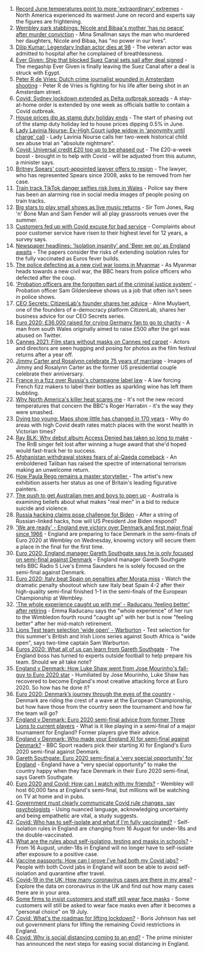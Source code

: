 1. [Record June temperatures point to more 'extraordinary' extremes](https://www.bbc.co.uk/news/science-environment-57742482) - North America experienced its warmest June on record and experts say the figures are frightening.
2. [Wembley park stabbings: Nicole and Bibaa's mother 'has no peace' after murder conviction](https://www.bbc.co.uk/news/uk-57688736) - Mina Smallman says the man who murdered her daughters, Nicole and Bibaa, has "no power in our lives".
3. [Dilip Kumar: Legendary Indian actor dies at 98](https://www.bbc.co.uk/news/world-asia-india-57383702) - The veteran actor was admitted to hospital after he complained of breathlessness.
4. [Ever Given: Ship that blocked Suez Canal sets sail after deal signed](https://www.bbc.co.uk/news/world-middle-east-57746424) - The megaship Ever Given is finally leaving the Suez Canal after a deal is struck with Egypt.
5. [Peter R de Vries: Dutch crime journalist wounded in Amsterdam shooting](https://www.bbc.co.uk/news/world-europe-57743233) - Peter R de Vries is fighting for his life after being shot in an Amsterdam street.
6. [Covid: Sydney lockdown extended as Delta outbreak spreads](https://www.bbc.co.uk/news/world-australia-57744902) - A stay-at-home order is extended by one week as officials battle to contain a Covid outbreak.
7. [House prices dip as stamp duty holiday ends](https://www.bbc.co.uk/news/business-57746662) - The start of phasing out of the stamp duty holiday led to house prices dipping 0.5% in June.
8. [Lady Lavinia Nourse: Ex-High Court judge widow in 'anonymity until charge' call](https://www.bbc.co.uk/news/uk-england-suffolk-57747099) - Lady Lavinia Nourse calls her two-week historical child sex abuse trial an "absolute nightmare".
9. [Covid: Universal credit £20 top up to be phased out](https://www.bbc.co.uk/news/uk-politics-57748815) - The £20-a-week boost - brought in to help with Covid - will be adjusted from this autumn, a minister says.
10. [Britney Spears' court-appointed lawyer offers to resign](https://www.bbc.co.uk/news/entertainment-arts-57747185) - The lawyer, who has represented Spears since 2008, asks to be removed from her case.
11. [Train track TikTok danger selfies risk lives in Wales](https://www.bbc.co.uk/news/uk-wales-57738291) - Police say there has been an alarming rise in social media images of people posing on train tracks.
12. [Big stars to play small shows as live music returns](https://www.bbc.co.uk/news/entertainment-arts-57734078) - Sir Tom Jones, Rag 'n' Bone Man and Sam Fender will all play grassroots venues over the summer.
13. [Customers fed up with Covid excuse for bad service](https://www.bbc.co.uk/news/business-57734808) - Complaints about poor customer service have risen to their highest level for 12 years, a survey says.
14. [Newspaper headlines: 'Isolation insanity' and 'Beer we go' as England awaits](https://www.bbc.co.uk/news/blogs-the-papers-57744001) - The papers consider the risks of extending isolation rules for the fully vaccinated as Euros fever builds.
15. [The police defecting as a new civil war looms in Myanmar](https://www.bbc.co.uk/news/world-asia-57739572) - As Myanmar heads towards a new civil war, the BBC hears from police officers who defected after the coup.
16. ['Probation officers are the forgotten part of the criminal justice system'](https://www.bbc.co.uk/news/uk-57688735) - Probation officer Sam Gildersleeve shows us a job that often isn't seen in police shows.
17. [CEO Secrets: CitizenLab's founder shares her advice](https://www.bbc.co.uk/news/business-57735056) - Aline Muylaert, one of the founders of e-democracy platform CitizenLab, shares her business advice for our CEO Secrets series.
18. [Euro 2020: £36,000 raised for crying Germany fan to go to charity](https://www.bbc.co.uk/news/uk-wales-57743923) - A man from south Wales originally aimed to raise £500 after the girl was abused on Twitter.
19. [Cannes 2021: Film stars without masks on Cannes red carpet](https://www.bbc.co.uk/news/entertainment-arts-57744491) - Actors and directors are seen hugging and posing for photos as the film festival returns after a year off.
20. [Jimmy Carter and Rosalynn celebrate 75 years of marriage](https://www.bbc.co.uk/news/world-us-canada-57734516) - Images of Jimmy and Rosalynn Carter as the former US presidential couple celebrate their anniversary.
21. [France in a fizz over Russia's champagne label law](https://www.bbc.co.uk/news/world-europe-57733684) - A law forcing French fizz makers to label their bottles as sparkling wine has left them bubbling.
22. [Why North America's killer heat scares me](https://www.bbc.co.uk/news/world-us-canada-57729502) - It's not the new record temperatures that concern the BBC's Roger Harrabin - it's the way they were smashed.
23. [Dying too young: Maps show little has changed in 170 years](https://www.bbc.co.uk/news/health-57730353) - Why do areas with high Covid death rates match places with the worst health in Victorian times?
24. [Ray BLK: Why debut album Access Denied has taken so long to make](https://www.bbc.co.uk/news/newsbeat-57722799) - The RnB singer felt lost after winning a huge award that she'd hoped would fast-track her to success.
25. [Afghanistan withdrawal stokes fears of al-Qaeda comeback](https://www.bbc.co.uk/news/world-asia-57738731) - An emboldened Taliban has raised the spectre of international terrorism making an unwelcome return.
26. [How Paula Rego remains a master storyteller ](https://www.bbc.co.uk/news/entertainment-arts-57727021) - The artist's new exhibition asserts her status as one of Britain's leading figurative painters.
27. [The push to get Australian men and boys to open up](https://www.bbc.co.uk/news/world-australia-57690857) - Australia is examining beliefs about what makes "real men" in a bid to reduce suicide and violence.
28. [Russia hacking claims pose challenge for Biden](https://www.bbc.co.uk/news/technology-57745324) - After a string of Russian-linked hacks, how will US President Joe Biden respond?
29. ['We are ready' - England eye victory over Denmark and first major final since 1966](https://www.bbc.co.uk/sport/football/57735477) - England are preparing to face Denmark in the semi-finals of Euro 2020 at Wembley on Wednesday, knowing victory will secure them a place in the final for the first time.
30. [Euro 2020: England manager Gareth Southgate says he is only focused on semi-final against Denmark](https://www.bbc.co.uk/sport/av/football/57742510) - England manager Gareth Southgate tells BBC Radio 5 Live's Emma Saunders he is solely focused on the semi-final against Denmark.
31. [Euro 2020: Italy beat Spain on penalties after Morata miss](https://www.bbc.co.uk/sport/av/football/57744892) - Watch the dramatic penalty shootout which saw Italy beat Spain 4-2 after their high-quality semi-final finished 1-1 in the semi-finals of the European Championship at Wembley.
32. ['The whole experience caught up with me' - Raducanu 'feeling better' after retiring](https://www.bbc.co.uk/sport/tennis/57737252) - Emma Raducanu says the "whole experience" of her run to the Wimbledon fourth round "caught up" with her but is now "feeling better" after her mid-match retirement.
33. [Lions Test team selection 'wide open' - Warburton](https://www.bbc.co.uk/sport/rugby-union/57725206) - Test selection for this summer's British and Irish Lions series against South Africa is "wide open", says two-time captain Sam Warburton.
34. [Euros 2020: What all of us can learn from Gareth Southgate](https://www.bbc.co.uk/news/world-57698821) - The England boss has turned to experts outside football to help prepare his team. Should we all take note?
35. [England v Denmark: How Luke Shaw went from Jose Mourinho's fall-guy to Euro 2020 star](https://www.bbc.co.uk/sport/football/57722529) - Humiliated by Jose Mourinho, Luke Shaw has recovered to become England's most creative attacking force at Euro 2020. So how has he done it?
36. [Euro 2020: Denmark’s journey through the eyes of the country](https://www.bbc.co.uk/sport/football/57713112) - Denmark are riding the crest of a wave at the European Championship, but how have those from the country seen the tournament and how far the team will go?
37. [England v Denmark: Euro 2020 semi-final advice from former Three Lions to current players](https://www.bbc.co.uk/sport/football/57732771) - What is it like playing in a semi-final of a major tournament for England? Former players give their advice.
38. [England v Denmark: Who made your England XI for semi-final against Denmark?](https://www.bbc.co.uk/sport/football/57713107) - BBC Sport readers pick their starting XI for England's Euro 2020 semi-final against Denmark.
39. [Gareth Southgate: Euro 2020 semi-final a 'very special opportunity' for England](https://www.bbc.co.uk/sport/football/57725655) - England have a "very special opportunity" to make the country happy when they face Denmark in their Euro 2020 semi-final, says Gareth Southgate.
40. [Euro 2020 and Covid: How can I watch with my friends?](https://www.bbc.co.uk/news/uk-57386719) - Wembley will host 60,000 fans at England's semi-final, but millions will be watching on TV at home and in pubs.
41. [Government must clearly communicate Covid rule changes, say psychologists](https://www.bbc.co.uk/news/health-57739832) - Using nuanced language, acknowledging uncertainty and being empathetic are vital, a study suggests.
42. [Covid: Who has to self-isolate and what if I'm fully vaccinated?](https://www.bbc.co.uk/news/explainers-54239922) - Self-isolation rules in England are changing from 16 August for under-18s and the double-vaccinated.
43. [What are the rules about self-isolating, testing and masks in schools?](https://www.bbc.co.uk/news/education-51643556) - From 16 August, under-18s in England will no longer have to self-isolate after exposure to a positive case.
44. [Vaccine passports: How can I prove I've had both my Covid jabs?](https://www.bbc.co.uk/news/explainers-55718553) - People with both Covid jabs in England will soon be able to avoid self-isolation and quarantine after travel.
45. [Covid-19 in the UK: How many coronavirus cases are there in my area?](https://www.bbc.co.uk/news/uk-51768274) - Explore the data on coronavirus in the UK and find out how many cases there are in your area.
46. [Some firms to insist customers and staff still wear face masks](https://www.bbc.co.uk/news/business-57677159) - Some customers will still be asked to wear face masks even after it becomes a "personal choice" on 19 July.
47. [Covid: What's the roadmap for lifting lockdown?](https://www.bbc.co.uk/news/explainers-52530518) - Boris Johnson has set out government plans for lifting the remaining Covid restrictions in England.
48. [Covid: Why is social distancing coming to an end?](https://www.bbc.co.uk/news/uk-51506729) - The prime minister has announced the next steps for easing social distancing in England.
